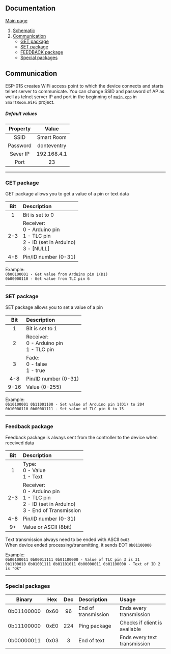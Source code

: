 ## Documentation

<a href="/./README.md">Main page</a>
<ol>
    <li><a href="/./docs/Schematic.md#schematic">Schematic</a></li>
    <li>
        <a href="#communication">Communication</a>
        <ul>
            <li><a href="#get-package">GET package</a></li>
            <li><a href="#set-package">SET package</a></li>
            <li><a href="#feedback-package">FEEDBACK package</a></li>
            <li><a href="#special-packages">Special packages</a></li>
        </ul>
    </li>
</ol>

## Communication

ESP-01S creates WiFi access point to which the device connects and starts telnet server to communicate.
You can change SSID and password of AP as well as telnet server IP and port in the beginning of <a href="https://github.com/VegetaTheKing/SmartRoom/blob/master/SmartRoom.WiFi/src/main.cpp">`main.cpp`</a> in `SmartRoom.WiFi` project.<br>

##### Default values

|Property|Value|
|:-:|:-:|
|SSID|Smart Room|
|Password|donteventry|
|Sever IP|192.168.4.1|
|Port|23|

<hr>

### GET package
GET package allows you to get a value of a pin or text data

|Bit|Description|
|:---:|:---|
|1|Bit is set to 0|
|2-3|Receiver:<br>0 - Arduino pin<br>1 - TLC pin<br>2 - ID (set in Arduino)<br>3 - [NULL]|
|4-8|Pin/ID number (0-31)|

Example:<br>
`0b00100001 - Get value from Arduino pin 1(D1)`<br>
`0b00000110 - Get value from TLC pin 6`

<hr>

### SET package
SET package allows you to set a value of a pin

|Bit|Description|
|:---:|:---|
|1|Bit is set to 1|
|2|Receiver:<br>0 - Arduino pin<br>1 - TLC pin|
|3|Fade:<br>0 - false<br>1 - true|
|4-8|Pin/ID number (0-31)|
|9-16|Value (0-255)

Example:<br>
`0b10100001 0b11001100 - Set value of Arduino pin 1(D1) to 204`<br>
`0b10000110 0b00001111 - Set value of TLC pin 6 to 15`

<hr>

### Feedback package
Feedback package is always sent from the controller to the device when received data

|Bit|Description|
|:---:|:---|
|1|Type:<br>0 - Value<br>1 - Text|
|2-3|Receiver:<br>0 - Arduino pin<br>1 - TLC pin<br>2 - ID (set in Arduino)<br>3 - End of Transmission|
|4-8|Pin/ID number (0-31)|
|9+|Value or ASCII (8bit)|

Text transmission always need to be ended with ASCII `0x03`<br>
When device ended processing/transmitting, it sends EOT `0b01100000`

Example:<br>
`0b00100011 0b00011111 0b01100000 - Value of TLC pin 3 is 31`<br>
`0b1100010 0b01001111 0b01101011 0b00000011 0b01100000 - Text of ID 2 is "Ok"`

<hr>

### Special packages

|Binary|Hex|Dec|Description|Usage|
|:---:|:---:|:---:|:---|:---|
|0b01100000|0x60|96|End of transmission|Ends every transmission|
|0b11100000|0xE0|224|Ping package|Checks if client is available|
|0b00000011|0x03|3|End of text|Ends every text transmission|
